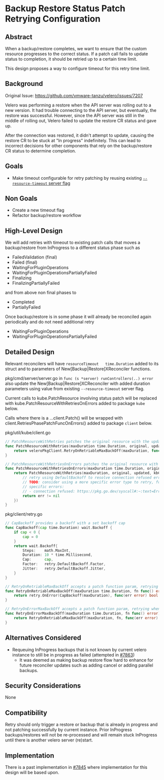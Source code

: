 # Backup Restore Status Patch Retrying Configuration

## Abstract
When a backup/restore completes, we want to ensure that the custom resource progresses to the correct status.
If a patch call fails to update status to completion, it should be retried up to a certain time limit.

This design proposes a way to configure timeout for this retry time limit.

## Background
Original Issue: https://github.com/vmware-tanzu/velero/issues/7207

Velero was performing a restore when the API server was rolling out to a new version.
It had trouble connecting to the API server, but eventually, the restore was successful.
However, since the API server was still in the middle of rolling out, Velero failed to update the restore CR status and gave up.

After the connection was restored, it didn't attempt to update, causing the restore CR to be stuck at "In progress" indefinitely.
This can lead to incorrect decisions for other components that rely on the backup/restore CR status to determine completion.

## Goals
- Make timeout configurable for retry patching by reusing existing [`--resource-timeout` server flag](https://github.com/vmware-tanzu/velero/blob/d9ca14747925630664c9e4f85a682b5fc356806d/pkg/cmd/server/server.go#L245)

## Non Goals
- Create a new timeout flag
- Refactor backup/restore workflow


## High-Level Design
We will add retries with timeout to existing patch calls that moves a backup/restore from InProgress to a different status phase such as
- FailedValidation (final)
- Failed (final)
- WaitingForPluginOperations
- WaitingForPluginOperationsPartiallyFailed
- Finalizing
- FinalizingPartiallyFailed

and from above non final phases to
- Completed
- PartiallyFailed

Once backup/restore is in some phase it will already be reconciled again periodically and do not need additional retry
- WaitingForPluginOperations
- WaitingForPluginOperationsPartiallyFailed

## Detailed Design
Relevant reconcilers will have `resourceTimeout   time.Duration` added to its struct and to parameters of New[Backup|Restore]XReconciler functions.

pkg/cmd/server/server.go in `func (s *server) runControllers(..) error` also update the New[Backup|Restore]XCReconciler with added duration parameters using value from existing `--resource-timeout` server flag.

Current calls to kube.PatchResource involving status patch will be replaced with kube.PatchResourceWithRetriesOnErrors added to package `kube` below.

Calls where there is a ...client.Patch() will be wrapped with client.RetriesPhasePatchFuncOnErrors() added to package `client` below.

pkg/util/kube/client.go
```go
// PatchResourceWithRetries patches the original resource with the updated resource, retrying when the provided retriable function returns true.
func PatchResourceWithRetries(maxDuration time.Duration, original, updated client.Object, kbClient client.Client, retriable func(error) bool) error {
	return veleroPkgClient.RetryOnRetriableMaxBackOff(maxDuration, func() error { return PatchResource(original, updated, kbClient) }, retriable)
}

// PatchResourceWithRetriesOnErrors patches the original resource with the updated resource, retrying when the operation returns an error.
func PatchResourceWithRetriesOnErrors(maxDuration time.Duration, original, updated client.Object, kbClient client.Client) error {
	return PatchResourceWithRetries(maxDuration, original, updated, kbClient, func(err error) bool {
		// retry using DefaultBackoff to resolve connection refused error that may occur when the server is under heavy load
		// TODO: consider using a more specific error type to retry, for now, we retry on all errors
		// specific errors:
		// - connection refused: https://pkg.go.dev/syscall#:~:text=Errno(0x67)-,ECONNREFUSED,-%3D%20Errno(0x6f
		return err != nil
	})
}
```

pkg/client/retry.go
```go
// CapBackoff provides a backoff with a set backoff cap
func CapBackoff(cap time.Duration) wait.Backoff {
	if cap < 0 {
		cap = 0
	}
	return wait.Backoff{
		Steps:    math.MaxInt,
		Duration: 10 * time.Millisecond,
		Cap:      cap,
		Factor:   retry.DefaultBackoff.Factor,
		Jitter:   retry.DefaultBackoff.Jitter,
	}
}

// RetryOnRetriableMaxBackOff accepts a patch function param, retrying when the provided retriable function returns true.
func RetryOnRetriableMaxBackOff(maxDuration time.Duration, fn func() error, retriable func(error) bool) error {
	return retry.OnError(CapBackoff(maxDuration), func(err error) bool { return retriable(err) }, fn)
}

// RetryOnErrorMaxBackOff accepts a patch function param, retrying when the error is not nil.
func RetryOnErrorMaxBackOff(maxDuration time.Duration, fn func() error) error {
	return RetryOnRetriableMaxBackOff(maxDuration, fn, func(err error) bool { return err != nil })
}
```

## Alternatives Considered
 - Requeuing InProgress backups that is not known by current velero instance to still be in progress as failed (attempted in [#7863](https://github.com/vmware-tanzu/velero/pull/7863))
    - It was deemed as making backup restore flow hard to enhance for future reconciler updates such as adding cancel or adding parallel backups.

## Security Considerations
None

## Compatibility
Retry should only trigger a restore or backup that is already in progress and not patching successfully by current instance. Prior InProgress backups/restores will not be re-processed and will remain stuck InProgress until there is another velero server (re)start.

## Implementation
There is a past implementation in [#7845](https://github.com/vmware-tanzu/velero/pull/7845/) where implementation for this design will be based upon.

